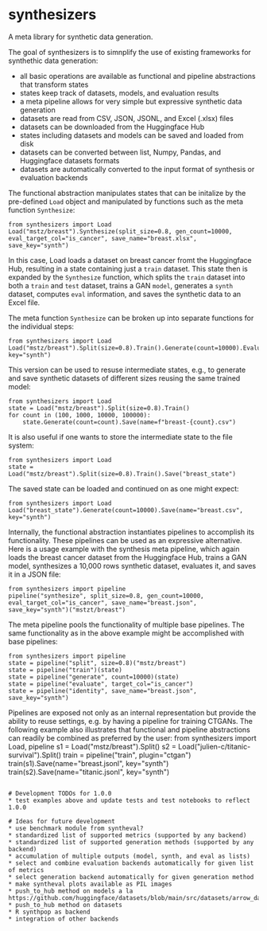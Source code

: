 # synthesizers
A meta library for synthetic data generation.

The goal of synthesizers is to simnplify the use of existing frameworks for synthethic data generation:
* all basic operations are available as functional and pipeline abstractions that transform states
* states keep track of datasets, models, and evaluation results
* a meta pipeline allows for very simple but expressive synthetic data generation
* datasets are read from CSV, JSON, JSONL, and Excel (.xlsx) files
* datasets can be downloaded from the Huggingface Hub
* states including datasets and models can be saved and loaded from disk
* datasets can be converted between list, Numpy, Pandas, and Huggingface datasets formats
* datasets are automatically converted to the input format of synthesis or evaluation backends

The functional abstraction manipulates states that can be initalize by the pre-defined `Load` object and manipulated by functions such as the meta function `Synthesize`:
```
from synthesizers import Load
Load("mstz/breast").Synthesize(split_size=0.8, gen_count=10000, eval_target_col="is_cancer", save_name="breast.xlsx", save_key="synth")
```
In this case, Load loads a dataset on breast cancer fromt the Huggingface Hub, resulting in a state containing just a `train` dataset. This state then is expanded by the `Synthesize` function, which splits the `train` dataset into both a `train` and `test` dataset, trains a GAN `model`, generates a `synth` dataset, computes `eval` information, and saves the synthetic data to an Excel file.

The meta function `Synthesize` can be broken up into separate functions for the individual steps:
```
from synthesizers import Load
Load("mstz/breast").Split(size=0.8).Train().Generate(count=10000).Evaluate(target_col="is_cancer").Save(name="breast.xlsx", key="synth")
```
This version can be used to resuse intermediate states, e.g., to generate and save synthetic datasets of different sizes reusing the same trained model:
```
from synthesizers import Load
state = Load("mstz/breast").Split(size=0.8).Train()
for count in (100, 1000, 10000, 100000):
    state.Generate(count=count).Save(name=f"breast-{count}.csv")
```
It is also useful if one wants to store the intermediate state to the file system:
```
from synthesizers import Load
state = Load("mstz/breast").Split(size=0.8).Train().Save("breast_state")
```
The saved state can be loaded and continued on as one might expect:
```
from synthesizers import Load
Load("breast_state").Generate(count=10000).Save(name="breast.csv", key="synth")
```

Internally, the functional abstraction instantiates pipelines to accomplish its functionality. These pipelines can be used as an expressive alternative. Here is a usage example with the synthesis meta pipeline, which again loads the breast cancer dataset from the Huggingface Hub, trains a GAN model, synthesizes a 10,000 rows synthetic dataset, evaluates it, and saves it in a JSON file:
```
from synthesizers import pipeline
pipeline("synthesize", split_size=0.8, gen_count=10000, eval_target_col="is_cancer", save_name="breast.json", save_key="synth")("mstzt/breast")
```

The meta pipeline pools the functionality of multiple base pipelines. The same functionality as in the above example might be accomplished with base pipelines:
```
from synthesizers import pipeline
state = pipeline("split", size=0.8)("mstz/breast")
state = pipeline("train")(state)
state = pipeline("generate", count=10000)(state)
state = pipeline("evaluate", target_col="is_cancer")
state = pipeline("identity", save_name="breast.json", save_key="synth")
```

Pipelines are exposed not only as an internal representation but provide the ability to reuse settings, e.g. by having a pipeline for training CTGANs. The following example also illustrates that functional and pipeline abstractions can readily be combined as preferred by the user:
from synthesizers import Load, pipeline
s1 = Load("mstz/breast").Split()
s2 = Load("julien-c/titanic-survival").Split()
train = pipeline("train", plugin="ctgan")
train(s1).Save(name="breast.jsonl", key="synth")
train(s2).Save(name="titanic.jsonl", key="synth")
```

# Development TODOs for 1.0.0
* test examples above and update tests and test notebooks to reflect 1.0.0

# Ideas for future development
* use benchmark module from syntheval?
* standardized list of supported metrics (supported by any backend)
* standardized list of supported generation methods (supported by any backend)
* accumulation of multiple outputs (model, synth, and eval as lists)
* select and combine evaluation backends automatically for given list of metrics
* select generation backend automatically for given generation method
* make syntheval plots available as PIL images
* push_to_hub method on models a la https://github.com/huggingface/datasets/blob/main/src/datasets/arrow_dataset.py
* push_to_hub method on datasets
* R synthpop as backend
* integration of other backends
